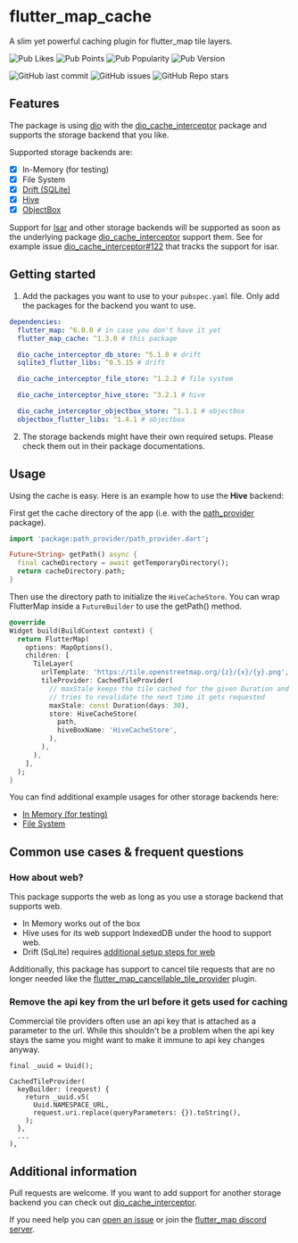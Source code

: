 # flutter_map_cache

A slim yet powerful caching plugin for flutter_map tile layers.

![Pub Likes](https://img.shields.io/pub/likes/flutter_map_cache)
![Pub Points](https://img.shields.io/pub/points/flutter_map_cache)
![Pub Popularity](https://img.shields.io/pub/popularity/flutter_map_cache)
![Pub Version](https://img.shields.io/pub/v/flutter_map_cache)

![GitHub last commit](https://img.shields.io/github/last-commit/josxha/flutter_map_cache)
![GitHub issues](https://img.shields.io/github/issues/josxha/flutter_map_cache)
![GitHub Repo stars](https://img.shields.io/github/stars/josxha/flutter_map_cache?style=social)

## Features

The package is using [dio](https://pub.dev/packages/dio) with the
[dio_cache_interceptor](https://pub.dev/packages/dio_cache_interceptor) package and supports the storage backend that
you like.

Supported storage backends are:

- [x] In-Memory (for testing)
- [x] File System
- [x] [Drift (SQLite)](https://pub.dev/packages/drift)
- [x] [Hive](https://pub.dev/packages/hive)
- [x] [ObjectBox](https://pub.dev/packages/objectbox)

Support for [Isar](https://pub.dev/packages/isar) and other storage backends will be supported as soon as the
underlying package [dio_cache_interceptor](https://pub.dev/packages/dio_cache_interceptor) support them. See for
example issue [dio_cache_interceptor#122](https://github.com/llfbandit/dio_cache_interceptor/issues/122) that tracks
the support for isar.

## Getting started

1. Add the packages you want to use to your `pubspec.yaml` file. Only add the packages for the backend you want to use.

```yaml
dependencies:
  flutter_map: ^6.0.0 # in case you don't have it yet 
  flutter_map_cache: ^1.3.0 # this package

  dio_cache_interceptor_db_store: ^5.1.0 # drift
  sqlite3_flutter_libs: ^0.5.15 # drift

  dio_cache_interceptor_file_store: ^1.2.2 # file system

  dio_cache_interceptor_hive_store: ^3.2.1 # hive

  dio_cache_interceptor_objectbox_store: ^1.1.1 # objectbox
  objectbox_flutter_libs: ^1.4.1 # objectbox  
```

2. The storage backends might have their own required setups. Please check them out in their package documentations.

## Usage

Using the cache is easy. Here is an example how to use the **Hive** backend:

First get the cache directory of the app (i.e. with the [path_provider](https://pub.dev/packages/path_provider)
package).

```dart
import 'package:path_provider/path_provider.dart';

Future<String> getPath() async {
  final cacheDirectory = await getTemporaryDirectory();
  return cacheDirectory.path;
}
```

Then use the directory path to initialize the `HiveCacheStore`. You can wrap FlutterMap inside a `FutureBuilder` to use
the getPath() method.

```dart
@override
Widget build(BuildContext context) {
  return FlutterMap(
    options: MapOptions(),
    children: [
      TileLayer(
        urlTemplate: 'https://tile.openstreetmap.org/{z}/{x}/{y}.png',
        tileProvider: CachedTileProvider(
          // maxStale keeps the tile cached for the given Duration and 
          // tries to revalidate the next time it gets requested
          maxStale: const Duration(days: 30),
          store: HiveCacheStore(
            path,
            hiveBoxName: 'HiveCacheStore',
          ),
        ),
      ),
    ],
  );
}
```

You can find additional example usages for other storage backends here:

- [In Memory (for testing)](https://github.com/josxha/flutter_map_cache/wiki/Use-the-In%E2%80%90Memory-Store-(for-testing))
- [File System](https://github.com/josxha/flutter_map_cache/wiki/Use-the-File-System)

## Common use cases & frequent questions

### How about web?

This package supports the web as long as you use a storage backend that supports web.

- In Memory works out of the box
- Hive uses for its web support IndexedDB under the hood to support web.
- Drift (SqLite) requires [additional setup steps for web](https://drift.simonbinder.eu/web/)

Additionally, this package has support to cancel tile requests that are no longer needed like the
[flutter_map_cancellable_tile_provider](https://pub.dev/packages/flutter_map_cancellable_tile_provider/) plugin.

### Remove the api key from the url before it gets used for caching

Commercial tile providers often use an api key that is attached as a parameter to the url. While this shouldn't be a
problem when the api key stays the same you might want to make it immune to api key changes anyway.

```flutter
final _uuid = Uuid(); 

CachedTileProvider(
  keyBuilder: (request) {
    return _uuid.v5(
      Uuid.NAMESPACE_URL, 
      request.uri.replace(queryParameters: {}).toString(),
    );
  },
  ...
),
```

## Additional information

Pull requests are welcome. If you want to add support for another storage backend you can check out
[dio_cache_interceptor](https://github.com/llfbandit/dio_cache_interceptor).

If you need help you can [open an issue](https://github.com/josxha/flutter_map_cache/issues/new/choose) or join
the [flutter_map discord server](https://discord.gg/BwpEsjqMAH).
